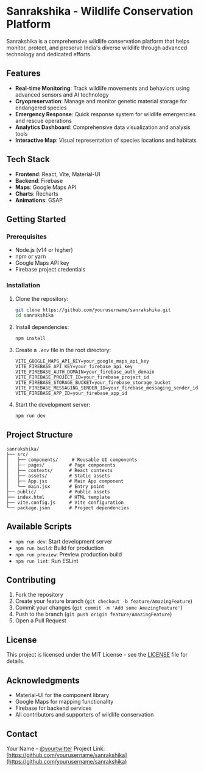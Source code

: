 # Sanrakshika - Wildlife Conservation Platform

Sanrakshika is a comprehensive wildlife conservation platform that helps monitor, protect, and preserve India's diverse wildlife through advanced technology and dedicated efforts.

## Features

- **Real-time Monitoring**: Track wildlife movements and behaviors using advanced sensors and AI technology
- **Cryopreservation**: Manage and monitor genetic material storage for endangered species
- **Emergency Response**: Quick response system for wildlife emergencies and rescue operations
- **Analytics Dashboard**: Comprehensive data visualization and analysis tools
- **Interactive Map**: Visual representation of species locations and habitats

## Tech Stack

- **Frontend**: React, Vite, Material-UI
- **Backend**: Firebase
- **Maps**: Google Maps API
- **Charts**: Recharts
- **Animations**: GSAP

## Getting Started

### Prerequisites

- Node.js (v14 or higher)
- npm or yarn
- Google Maps API key
- Firebase project credentials

### Installation

1. Clone the repository:
   ```bash
   git clone https://github.com/yourusername/sanrakshika.git
   cd sanrakshika
   ```

2. Install dependencies:
   ```bash
   npm install
   ```

3. Create a `.env` file in the root directory:
   ```
   VITE_GOOGLE_MAPS_API_KEY=your_google_maps_api_key
   VITE_FIREBASE_API_KEY=your_firebase_api_key
   VITE_FIREBASE_AUTH_DOMAIN=your_firebase_auth_domain
   VITE_FIREBASE_PROJECT_ID=your_firebase_project_id
   VITE_FIREBASE_STORAGE_BUCKET=your_firebase_storage_bucket
   VITE_FIREBASE_MESSAGING_SENDER_ID=your_firebase_messaging_sender_id
   VITE_FIREBASE_APP_ID=your_firebase_app_id
   ```

4. Start the development server:
   ```bash
   npm run dev
   ```

## Project Structure

```
sanrakshika/
├── src/
│   ├── components/     # Reusable UI components
│   ├── pages/         # Page components
│   ├── contexts/      # React contexts
│   ├── assets/        # Static assets
│   ├── App.jsx        # Main App component
│   └── main.jsx       # Entry point
├── public/            # Public assets
├── index.html         # HTML template
├── vite.config.js     # Vite configuration
└── package.json       # Project dependencies
```

## Available Scripts

- `npm run dev`: Start development server
- `npm run build`: Build for production
- `npm run preview`: Preview production build
- `npm run lint`: Run ESLint

## Contributing

1. Fork the repository
2. Create your feature branch (`git checkout -b feature/AmazingFeature`)
3. Commit your changes (`git commit -m 'Add some AmazingFeature'`)
4. Push to the branch (`git push origin feature/AmazingFeature`)
5. Open a Pull Request

## License

This project is licensed under the MIT License - see the [LICENSE](LICENSE) file for details.

## Acknowledgments

- Material-UI for the component library
- Google Maps for mapping functionality
- Firebase for backend services
- All contributors and supporters of wildlife conservation

## Contact

Your Name - [@yourtwitter](https://twitter.com/yourtwitter)
Project Link: [https://github.com/yourusername/sanrakshika](https://github.com/yourusername/sanrakshika)
